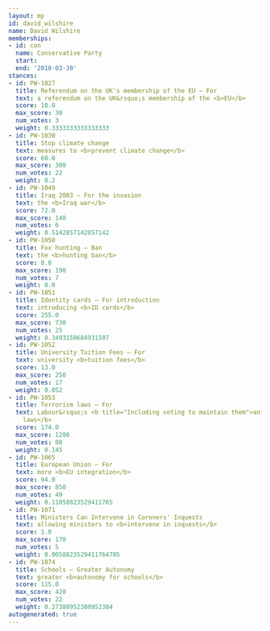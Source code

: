 ```yaml
---
layout: mp
id: david_wilshire
name: David Wilshire
memberships:
- id: con
  name: Conservative Party
  start: 
  end: '2010-03-30'
stances:
- id: PW-1027
  title: Referendum on the UK's membership of the EU — For
  text: a referendum on the UK&rsquo;s membership of the <b>EU</b>
  score: 10.0
  max_score: 30
  num_votes: 3
  weight: 0.3333333333333333
- id: PW-1030
  title: Stop climate change
  text: measures to <b>prevent climate change</b>
  score: 60.0
  max_score: 300
  num_votes: 22
  weight: 0.2
- id: PW-1049
  title: Iraq 2003 — For the invasion
  text: the <b>Iraq war</b>
  score: 72.0
  max_score: 140
  num_votes: 6
  weight: 0.5142857142857142
- id: PW-1050
  title: Fox hunting — Ban
  text: the <b>hunting ban</b>
  score: 0.0
  max_score: 190
  num_votes: 7
  weight: 0.0
- id: PW-1051
  title: Identity cards — For introduction
  text: introducing <b>ID cards</b>
  score: 255.0
  max_score: 730
  num_votes: 25
  weight: 0.3493150684931507
- id: PW-1052
  title: University Tuition Fees — For
  text: university <b>tuition fees</b>
  score: 13.0
  max_score: 250
  num_votes: 17
  weight: 0.052
- id: PW-1053
  title: Terrorism laws — For
  text: Labour&rsquo;s <b title="Including voting to maintain them">anti-terrorism
    laws</b>
  score: 174.0
  max_score: 1200
  num_votes: 80
  weight: 0.145
- id: PW-1065
  title: European Union — For
  text: more <b>EU integration</b>
  score: 94.0
  max_score: 850
  num_votes: 49
  weight: 0.11058823529411765
- id: PW-1071
  title: Ministers Can Intervene in Coroners' Inquests
  text: allowing ministers to <b>intervene in inquests</b>
  score: 1.0
  max_score: 170
  num_votes: 5
  weight: 0.0058823529411764705
- id: PW-1074
  title: Schools — Greater Autonomy
  text: greater <b>autonomy for schools</b>
  score: 115.0
  max_score: 420
  num_votes: 22
  weight: 0.27380952380952384
autogenerated: true
---
```

